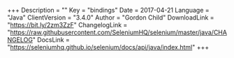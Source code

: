 +++
Description = ""
Key = "bindings"
Date = 2017-04-21
Language = "Java"
ClientVersion = "3.4.0"
Author = "Gordon Child"
DownloadLink = "https://bit.ly/2zm3ZzF"
ChangelogLink = "https://raw.githubusercontent.com/SeleniumHQ/selenium/master/java/CHANGELOG"
DocsLink = "https://seleniumhq.github.io/selenium/docs/api/java/index.html"
+++